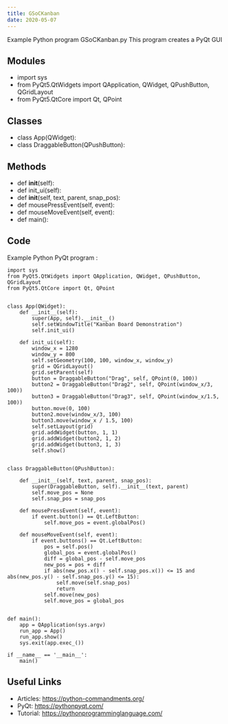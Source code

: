 ```yaml
---
title: GSoCKanban
date: 2020-05-07
---
```

Example Python program GSoCKanban.py
This program creates a PyQt GUI

## Modules

* import sys
* from PyQt5.QtWidgets import QApplication, QWidget, QPushButton, QGridLayout
* from PyQt5.QtCore import Qt, QPoint

## Classes

* class App(QWidget):
* class DraggableButton(QPushButton):

## Methods

* def __init__(self):
* def init_ui(self):
* def __init__(self, text, parent, snap_pos):
* def mousePressEvent(self, event):
* def mouseMoveEvent(self, event):
* def main():

## Code

Example Python PyQt program :

    import sys
    from PyQt5.QtWidgets import QApplication, QWidget, QPushButton, QGridLayout
    from PyQt5.QtCore import Qt, QPoint
    
    
    class App(QWidget):
        def __init__(self):
            super(App, self).__init__()
            self.setWindowTitle("Kanban Board Demonstration")
            self.init_ui()
    
        def init_ui(self):
            window_x = 1280
            window_y = 800
            self.setGeometry(100, 100, window_x, window_y)
            grid = QGridLayout()
            grid.setParent(self)
            button = DraggableButton("Drag", self, QPoint(0, 100))
            button2 = DraggableButton("Drag2", self, QPoint(window_x/3, 100))
            button3 = DraggableButton("Drag3", self, QPoint(window_x/1.5, 100))
            button.move(0, 100)
            button2.move(window_x/3, 100)
            button3.move(window_x / 1.5, 100)
            self.setLayout(grid)
            grid.addWidget(button, 1, 1)
            grid.addWidget(button2, 1, 2)
            grid.addWidget(button3, 1, 3)
            self.show()
    
    
    class DraggableButton(QPushButton):
    
        def __init__(self, text, parent, snap_pos):
            super(DraggableButton, self).__init__(text, parent)
            self.move_pos = None
            self.snap_pos = snap_pos
    
        def mousePressEvent(self, event):
            if event.button() == Qt.LeftButton:
                self.move_pos = event.globalPos()
    
        def mouseMoveEvent(self, event):
            if event.buttons() == Qt.LeftButton:
                pos = self.pos()
                global_pos = event.globalPos()
                diff = global_pos - self.move_pos
                new_pos = pos + diff
                if abs(new_pos.x() - self.snap_pos.x()) <= 15 and abs(new_pos.y() - self.snap_pos.y() <= 15):
                    self.move(self.snap_pos)
                    return
                self.move(new_pos)
                self.move_pos = global_pos
    
    
    def main():
        app = QApplication(sys.argv)
        run_app = App()
        run_app.show()
        sys.exit(app.exec_())
    
    if __name__ == '__main__':
        main()
    

## Useful Links

- Articles: https://python-commandments.org/
- PyQt: https://pythonpyqt.com/
- Tutorial: https://pythonprogramminglanguage.com/
